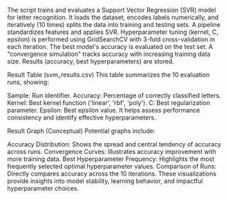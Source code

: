 The script trains and evaluates a Support Vector Regression (SVR) model for letter recognition. It loads the dataset, encodes labels numerically, and iteratively (10 times) splits the data into training and testing sets. A pipeline standardizes features and applies SVR. Hyperparameter tuning (kernel, C, epsilon) is performed using GridSearchCV with 3-fold cross-validation in each iteration. The best model's accuracy is evaluated on the test set. A "convergence simulation" tracks accuracy with increasing training data size. Results (accuracy, best hyperparameters) are stored.

Result Table (svm_results.csv)
This table summarizes the 10 evaluation runs, showing:

Sample: Run identifier.
Accuracy: Percentage of correctly classified letters.
Kernel: Best kernel function ('linear', 'rbf', 'poly').
C: Best regularization parameter.
Epsilon: Best epsilon value.
It helps assess performance consistency and identify effective hyperparameters.

Result Graph (Conceptual)
Potential graphs include:

Accuracy Distribution: Shows the spread and central tendency of accuracy across runs.
Convergence Curves: Illustrates accuracy improvement with more training data.
Best Hyperparameter Frequency: Highlights the most frequently selected optimal hyperparameter values.
Comparison of Runs: Directly compares accuracy across the 10 iterations.
These visualizations provide insights into model stability, learning behavior, and impactful hyperparameter choices.
